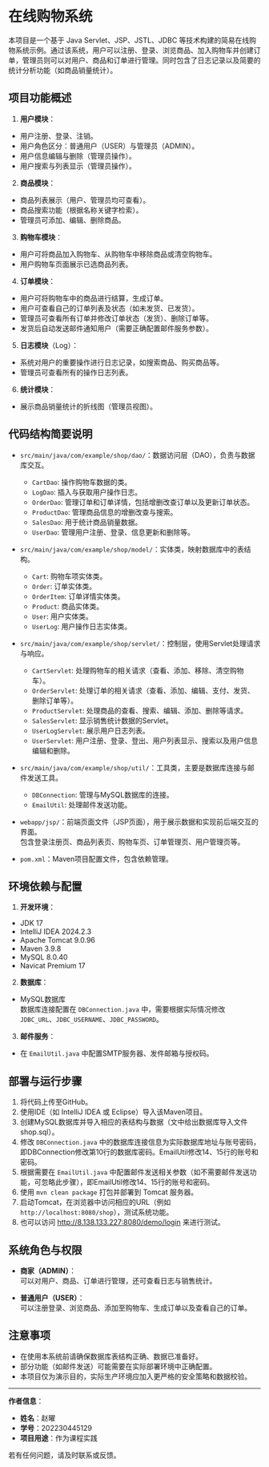 # 在线购物系统



本项目是一个基于 Java Servlet、JSP、JSTL、JDBC 等技术构建的简易在线购物系统示例。通过该系统，用户可以注册、登录、浏览商品、加入购物车并创建订单，管理员则可以对用户、商品和订单进行管理。同时包含了日志记录以及简要的统计分析功能（如商品销量统计）。

## 项目功能概述

1. **用户模块**：
  - 用户注册、登录、注销。
  - 用户角色区分：普通用户（USER）与管理员（ADMIN）。
  - 用户信息编辑与删除（管理员操作）。
  - 用户搜索与列表显示（管理员操作）。

2. **商品模块**：
  - 商品列表展示（用户、管理员均可查看）。
  - 商品搜索功能（根据名称关键字检索）。
  - 管理员可添加、编辑、删除商品。

3. **购物车模块**：
  - 用户可将商品加入购物车、从购物车中移除商品或清空购物车。
  - 用户购物车页面展示已选商品列表。

4. **订单模块**：
  - 用户可将购物车中的商品进行结算，生成订单。
  - 用户可查看自己的订单列表及状态（如未发货、已发货）。
  - 管理员可查看所有订单并修改订单状态（发货）、删除订单等。
  - 发货后自动发送邮件通知用户（需要正确配置邮件服务参数）。

5. **日志模块**（Log）：
  - 系统对用户的重要操作进行日志记录，如搜索商品、购买商品等。
  - 管理员可查看所有的操作日志列表。

6. **统计模块**：
  - 展示商品销量统计的折线图（管理员视图）。

## 代码结构简要说明

- `src/main/java/com/example/shop/dao/`：数据访问层（DAO），负责与数据库交互。
  - `CartDao`: 操作购物车数据的类。
  - `LogDao`: 插入与获取用户操作日志。
  - `OrderDao`: 管理订单和订单详情，包括增删改查订单以及更新订单状态。
  - `ProductDao`: 管理商品信息的增删改查与搜索。
  - `SalesDao`: 用于统计商品销量数据。
  - `UserDao`: 管理用户注册、登录、信息更新和删除等。

- `src/main/java/com/example/shop/model/`：实体类，映射数据库中的表结构。
  - `Cart`: 购物车项实体类。
  - `Order`: 订单实体类。
  - `OrderItem`: 订单详情实体类。
  - `Product`: 商品实体类。
  - `User`: 用户实体类。
  - `UserLog`: 用户操作日志实体类。

- `src/main/java/com/example/shop/servlet/`：控制层，使用Servlet处理请求与响应。
  - `CartServlet`: 处理购物车的相关请求（查看、添加、移除、清空购物车）。
  - `OrderServlet`: 处理订单的相关请求（查看、添加、编辑、支付、发货、删除订单等）。
  - `ProductServlet`: 处理商品的查看、搜索、编辑、添加、删除等请求。
  - `SalesServlet`: 显示销售统计数据的Servlet。
  - `UserLogServlet`: 展示用户日志列表。
  - `UserServlet`: 用户注册、登录、登出、用户列表显示、搜索以及用户信息编辑和删除。

- `src/main/java/com/example/shop/util/`：工具类，主要是数据库连接与邮件发送工具。
  - `DBConnection`: 管理与MySQL数据库的连接。
  - `EmailUtil`: 处理邮件发送功能。

- `webapp/jsp/`：前端页面文件（JSP页面），用于展示数据和实现前后端交互的界面。  
  包含登录注册页、商品列表页、购物车页、订单管理页、用户管理页等。

- `pom.xml`：Maven项目配置文件，包含依赖管理。

## 环境依赖与配置

1. **开发环境**：
  - JDK 17
  - IntelliJ IDEA 2024.2.3
  - Apache Tomcat 9.0.96
  - Maven 3.9.8
  - MySQL 8.0.40
  - Navicat Premium 17

2. **数据库**：
  - MySQL数据库  
    数据库连接配置在 `DBConnection.java` 中，需要根据实际情况修改`JDBC_URL`、`JDBC_USERNAME`、`JDBC_PASSWORD`。

3. **邮件服务**：
  - 在 `EmailUtil.java` 中配置SMTP服务器、发件邮箱与授权码。

## 部署与运行步骤

1. 将代码上传至GitHub。
2. 使用IDE（如 IntelliJ IDEA 或 Eclipse）导入该Maven项目。
3. 创建MySQL数据库并导入相应的表结构与数据（文中给出数据库导入文件shop.sql）。
4. 修改 `DBConnection.java` 中的数据库连接信息为实际数据库地址与账号密码，即DBConnection修改第10行的数据库密码。EmailUtil修改14、15行的账号和密码。
5. 根据需要在 `EmailUtil.java` 中配置邮件发送相关参数（如不需要邮件发送功能，可忽略此步骤），即EmailUtil修改14、15行的账号和密码。
6. 使用 `mvn clean package` 打包并部署到 Tomcat 服务器。
7. 启动Tomcat，在浏览器中访问相应的URL（例如 `http://localhost:8080/shop`），测试系统功能。
8. 也可以访问 http://8.138.133.227:8080/demo/login 来进行测试。

## 系统角色与权限

- **商家（ADMIN）**：  
  可以对用户、商品、订单进行管理，还可查看日志与销售统计。

- **普通用户（USER）**：  
  可以注册登录、浏览商品、添加至购物车、生成订单以及查看自己的订单。

## 注意事项

- 在使用本系统前请确保数据库表结构正确、数据已准备好。
- 部分功能（如邮件发送）可能需要在实际部署环境中正确配置。
- 本项目仅为演示目的，实际生产环境应加入更严格的安全策略和数据校验。

---

**作者信息**：

- **姓名**：赵曜
- **学号**：202230445129
- **项目用途**：作为课程实践

若有任何问题，请及时联系或反馈。

